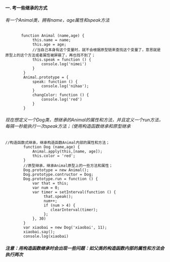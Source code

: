 #### 一. 考一些继承的方式
###### 有一个Animal类，拥有name，age属性和speak方法

```
       function Animal (name,age) {
	    	this.name = name;
	    	this.age = age;
	    	//当自己本身有这个变量时，就不会根据原型链来查找这个变量了，意思就是原型上的这个方法或者属性被屏蔽了，再也找不到了；
	    	this.speak = function () {
	    		console.log('nimei')
	    	}
	    }
	    Animal.prototype = {
	    	speak: function () {
	    		console.log('nihao');
	    	}
	    	changColor: function () {
	    		console.log('red')
	    	}
	    }

```
######  现在想定义一个Dog类，想继承的Animal的属性和方法，并且定义一个run方法，每隔一秒能执行一次speak方法；（使用构造函数继承和原型继承

```
//构造函数式继承，继承构造函数Animal内部的属性和方法；
	    function Dog (name,age) {
	    	Animal.apply(this,[name, age]);
	    	this.color = 'red';
	    }
	    //原型继承，继承Animal原型上的一些方法和属性；
	    Dog.prototype = new Animal();
        Dog.prototype.contructor = Dog;
	    Dog.prototype.run = function () {
	    	var that = this;
	    	var num = 0;
	    	var timer = setInterval(function () {
                 that.speak();
                 num++;
                 if (num > 4) {
                 	clearInterval(timer);
                 };
	    	}, 30)
	    }
	    var xiaobai = new Dog('xiaobai', 11);
	    xiaobai.say();
	    console.log(xiaobai)
```

 ##### 注意：用构造函数继承时会出现一些问题：如父类的构造函数内部的属性和方法会执行两次
 
